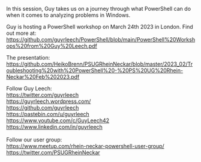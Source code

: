In this session, Guy takes us on a journey through what PowerShell can do when it comes to analyzing problems in Windows.

Guy is hosting a PowerShell workshop on March 24th 2023 in London. Find out more at: https://github.com/guyrleech/PowerShell/blob/main/PowerShell%20Workshops%20from%20Guy%20Leech.pdf

The presentation:<br>
https://github.com/HeikoBrenn/PSUGRheinNeckar/blob/master/2023_02/Troubleshooting%20with%20PowerShell%20-%20PS%20UG%20Rhein-Neckar%20Feb%202023.pdf

Follow Guy Leech:<br>
https://twitter.com/guyrleech<br>
https://guyrleech.wordpress.com/<br>
https://github.com/guyrleech<br>
https://pastebin.com/u/guyrleech<br>
https://www.youtube.com/c/GuyLeech42<br>
https://www.linkedin.com/in/guyrleech<br>
<br>
Follow our user group:<br>
https://www.meetup.com/rhein-neckar-powershell-user-group/<br>
https://twitter.com/PSUGRheinNeckar<br>
